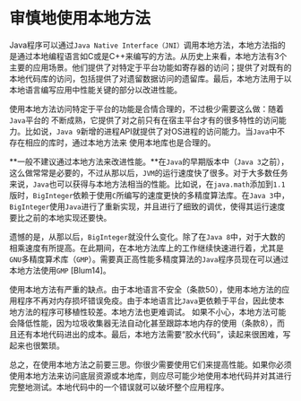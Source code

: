 # 审慎地使用本地方法

Java程序可以通过`Java Native Interface（JNI）`调用本地方法，本地方法指的是通过本地编程语言如C或是C++来编写的方法。从历史上来看，本地方法有3个主要的应用场景。他们提供了对特定于平台功能如寄存器的访问；提供了对既有的本地代码库的访问，包括提供了对遗留数据访问的遗留库。最后，本地方法用于以本地语言编写应用中性能关键的部分以改进性能。

使用本地方法访问特定于平台的功能是合情合理的，不过极少需要这么做：随着`Java`平台的 不断成熟，它提供了对之前只有在宿主平台才有的很多特性的访问能力。比如说，`Java 9`新增的进程API就提供了对OS进程的访问能力。当`Java`中不存在相应的库时，通过本地方法来 使用本地库也是合理的。

**一般不建议通过本地方法来改进性能。**在`Java`的早期版本中（`Java 3`之前），这么做常常是必要的，不过从那以后，`JVM`的运行速度快了很多。对于大多数任务来说，`Java`也可以获得与本地方法相当的性能。比如说，在`java.math`添加到`1.1`版时，`BigInteger`依赖于使用`C`所编写的速度更快的多精度算法库。在`Java 3`中，`BigInteger`使用`Java`进行了重新实现，并且进行了细致的调优，使得其运行速度要比之前的本地实现还要快。

遗憾的是，从那以后，`BigInteger`就没什么变化。除了在`Java 8`中，对于大数的相乘速度有所提高。在此期间，在本地方法库上的工作继续快速进行着，尤其是`GNU`多精度算术库（`GMP`）。需要真正高性能多精度算法的`Java`程序员现在可以通过本地方法使用`GMP` [Blum14]。

使用本地方法有严重的缺点。由于本地语言不安全（条款50），使用本地方法的应用程序不再对内存损坏错误免疫。由于本地语言比`Java`更依赖于平台，因此使本地方法的程序可移植性较差。本地方法也更难调试。
如果不小心，本地方法可能会降低性能，因为垃圾收集器无法自动化甚至跟踪本地内存的使用（条款8），而且还有本地代码进出的成本。最后，本地方法需要“胶水代码”，读起来很困难，写起来也很繁琐。

总之，在使用本地方法之前要三思。你很少需要使用它们来提高性能。如果你必须使用本地方法来访问底层资源或本地库，则应尽可能少地使用本地代码并对其进行完整地测试。本地代码中的一个错误就可以破坏整个应用程序。